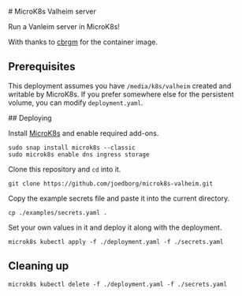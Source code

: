 # MicroK8s Valheim server

Run a Vanleim server in MicroK8s!

With thanks to [cbrgm](https://github.com/cbrgm/valheim-docker) for the container image.

## Prerequisites

This deployment assumes you have `/media/k8s/valheim` created and writable by 
MicroK8s.  If you prefer somewhere else for the persistent volume, you can
modify `deployment.yaml`.

## Deploying

Install [MicroK8s](https://microk8s.io) and enable required add-ons.

```
sudo snap install microk8s --classic
sudo microk8s enable dns ingress storage
```

Clone this repository and `cd` into it.

```
git clone https://github.com/joedborg/microk8s-valheim.git
```

Copy the example secrets file and paste it into the current directory.

```
cp ./examples/secrets.yaml .
```

Set your own values in it and deploy it along with the deployment.

```
microk8s kubectl apply -f ./deployment.yaml -f ./secrets.yaml
```

## Cleaning up

```
microk8s kubectl delete -f ./deployment.yaml -f ./secrets.yaml
```
